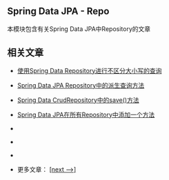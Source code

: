 ## Spring Data JPA - Repo

本模块包含有关Spring Data JPA中Repository的文章

## 相关文章

- [使用Spring Data Repository进行不区分大小写的查询](docs/使用SpringData-Repository进行不区分大小写的查询.md)
- [Spring Data JPA Repository中的派生查询方法](docs/SpringDataJPA-Repository中的派生查询方法.md)
- [Spring Data CrudRepository中的save()方法](docs/SpringData-CrudRepository中的save()方法.md)
- [Spring Data JPA在所有Repository中添加一个方法](docs/SpringData-JPA在所有Repository中添加一个方法.md)
- []()
- []()
- []()

- 更多文章： [[next -->]](../spring-data-jpa-repo-2/README.md)